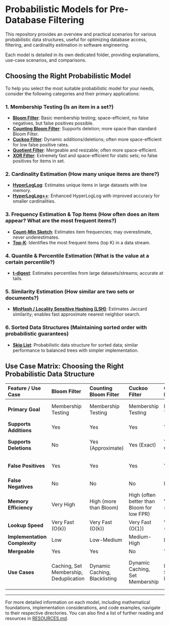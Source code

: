 # Probabilistic Models for Pre-Database Filtering

This repository provides an overview and practical scenarios for various probabilistic data structures, useful for optimizing database access, filtering, and cardinality estimation in software engineering.

Each model is detailed in its own dedicated folder, providing explanations, use-case scenarios, and comparisons.

## Choosing the Right Probabilistic Model

To help you select the most suitable probabilistic model for your needs, consider the following categories and their primary applications:

### 1. Membership Testing (Is an item in a set?)

*   **[Bloom Filter](bloom-filter/README.md)**: Basic membership testing; space-efficient, no false negatives, but false positives possible.
*   **[Counting Bloom Filter](counting-bloom-filter/README.md)**: Supports deletion; more space than standard Bloom Filter.
*   **[Cuckoo Filter](cuckoo-filter/README.md)**: Dynamic additions/deletions; often more space-efficient for low false positive rates.
*   **[Quotient Filter](quotient-filter/README.md)**: Mergeable and resizable; often more space-efficient.
*   **[XOR Filter](xor-filter/README.md)**: Extremely fast and space-efficient for static sets; no false positives for items in set.

### 2. Cardinality Estimation (How many unique items are there?)

*   **[HyperLogLog](hyperloglog/README.md)**: Estimates unique items in large datasets with low memory.
*   **[HyperLogLog++](hyperloglog-plus-plus/README.md)**: Enhanced HyperLogLog with improved accuracy for smaller cardinalities.

### 3. Frequency Estimation & Top Items (How often does an item appear? What are the most frequent items?)

*   **[Count-Min Sketch](count-min-sketch/README.md)**: Estimates item frequencies; may overestimate, never underestimates.
*   **[Top-K](top-k/README.md)**: Identifies the most frequent items (top K) in a data stream.

### 4. Quantile & Percentile Estimation (What is the value at a certain percentile?)

*   **[t-digest](t-digest/README.md)**: Estimates percentiles from large datasets/streams; accurate at tails.

### 5. Similarity Estimation (How similar are two sets or documents?)

*   **[MinHash / Locality Sensitive Hashing (LSH)](minhash-lsh/README.md)**: Estimates Jaccard similarity; enables fast approximate nearest neighbor search.

### 6. Sorted Data Structures (Maintaining sorted order with probabilistic guarantees)

*   **[Skip List](skip-list/README.md)**: Probabilistic data structure for sorted data; similar performance to balanced trees with simpler implementation.

## Use Case Matrix: Choosing the Right Probabilistic Data Structure

| Feature / Use Case             | Bloom Filter                               | Counting Bloom Filter                          | Cuckoo Filter                                  | Quotient Filter                                | XOR Filter                                     | HyperLogLog                                    | HyperLogLog++                                  | Count-Min Sketch                               | t-digest                                       | Top-K                                          | Skip List                                      | MinHash / LSH                                  |
| :----------------------------- | :----------------------------------------- | :--------------------------------------------- | :--------------------------------------------- | :--------------------------------------------- | :--------------------------------------------- | :--------------------------------------------- | :--------------------------------------------- | :--------------------------------------------- | :--------------------------------------------- | :--------------------------------------------- | :--------------------------------------------- | :--------------------------------------------- |
| **Primary Goal**               | Membership Testing                         | Membership Testing                             | Membership Testing                             | Membership Testing                             | Membership Testing                             | Cardinality Estimation                         | Cardinality Estimation                         | Frequency Estimation                           | Quantile/Percentile Estimation                 | Top-K Items                                    | Sorted Data / Fast Operations                  | Similarity Estimation                          |
| **Supports Additions**         | Yes                                        | Yes                                            | Yes                                            | Yes                                            | No (Static)                                    | Yes                                            | Yes                                            | Yes                                            | Yes                                            | Yes                                            | Yes                                            | No (Static)                                    |
| **Supports Deletions**         | No                                         | Yes (Approximate)                              | Yes (Exact)                                    | Yes (Exact, Complex)                           | No (Static)                                    | No                                             | No                                             | No                                             | No                                             | No (for underlying counts)                     | Yes (Exact)                                    | No (Static)                                    |
| **False Positives**            | Yes                                        | Yes                                            | Yes                                            | Yes                                            | No (for items in set)                          | N/A (Approximation)                            | N/A (Approximation)                            | Yes (Overestimation)                           | N/A (Approximation)                            | Yes (for underlying counts)                    | No                                             | Yes (Approximation)                            |
| **False Negatives**            | No                                         | No                                             | No                                             | No                                             | No                                             | N/A                                            | N/A                                            | No                                             | N/A                                            | No                                             | No                                             | N/A                                            |
| **Memory Efficiency**          | Very High                                  | High (more than Bloom)                         | High (often better than Bloom for low FPR)     | Very High (often best)                         | Extremely High (best for static sets)          | Extremely High                                 | Extremely High (better for small counts)       | High                                           | High                                           | High (depends on K)                            | Moderate (more than list, less than tree)      | High                                           |
| **Lookup Speed**               | Very Fast (O(k))                           | Very Fast (O(k))                               | Very Fast (O(1))                               | Very Fast (O(1))                               | Extremely Fast (O(1))                          | N/A                                            | N/A                                            | Very Fast (O(d))                               | Fast (O(log C))                                | Fast (O(d + log K))                            | Fast (O(log N))                                | Fast (O(num_permutations))                     |
| **Implementation Complexity**  | Low                                        | Low-Medium                                     | Medium-High                                    | High                                           | Very High (Construction)                       | Medium                                         | Medium-High                                    | Medium                                         | Medium-High                                    | Medium-High                                    | Medium                                         | Medium-High                                    |
| **Mergeable**                  | Yes                                        | Yes                                            | No                                             | Yes                                            | No                                             | Yes                                            | Yes                                            | Yes                                            | Yes                                            | No                                             | No                                             | No                                             |
| **Use Cases**                  | Caching, Set Membership, Deduplication     | Dynamic Caching, Blacklisting                  | Dynamic Caching, Set Membership                | Distributed Systems, Set Reconciliation        | Static Dictionaries, Whitelisting              | Unique Visitor Counting, Analytics             | Accurate Unique Counts (small & large)         | Trending Topics, Anomaly Detection             | Latency Monitoring, Percentile Aggregation     | Real-time Leaderboards, Frequent Item Mining   | Database Indexing, Concurrent Data Structures  | Near-Duplicate Detection, Clustering, Plagiarism |

---
For more detailed information on each model, including mathematical foundations, implementation considerations, and code examples, navigate to their respective directories.
You can also find a list of further reading and resources in [RESOURCES.md](RESOURCES.md).